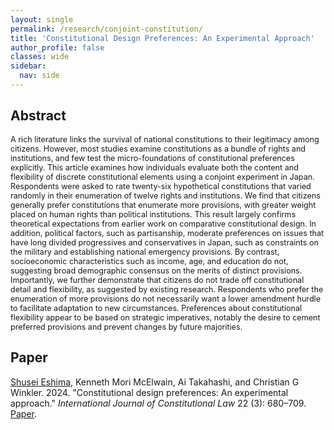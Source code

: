 ```yaml
---
layout: single
permalink: /research/conjoint-constitution/
title: 'Constitutional Design Preferences: An Experimental Approach'
author_profile: false
classes: wide
sidebar:
  nav: side
---
```

<!--[← Back to Research](/research/)-->

## Abstract
<span style="font-size: 0.9em">
A rich literature links the survival of national constitutions to their legitimacy among citizens. However, most studies examine constitutions as a bundle of rights and institutions, and few test the micro-foundations of constitutional preferences explicitly. This article examines how individuals evaluate both the content and flexibility of discrete constitutional elements using a conjoint experiment in Japan. Respondents were asked to rate twenty-six hypothetical constitutions that varied randomly in their enumeration of twelve rights and institutions. We find that citizens generally prefer constitutions that enumerate more provisions, with greater weight placed on human rights than political institutions. This result largely confirms theoretical expectations from earlier work on comparative constitutional design. In addition, political factors, such as partisanship, moderate preferences on issues that have long divided progressives and conservatives in Japan, such as constraints on the military and establishing national emergency provisions. By contrast, socioeconomic characteristics such as income, age, and education do not, suggesting broad demographic consensus on the merits of distinct provisions. Importantly, we further demonstrate that citizens do not trade off constitutional detail and flexibility, as suggested by existing research. Respondents who prefer the enumeration of more provisions do not necessarily want a lower amendment hurdle to facilitate adaptation to new circumstances. Preferences about constitutional flexibility appear to be based on strategic imperatives, notably the desire to cement preferred provisions and prevent changes by future majorities.
</span>

## Paper
<u>Shusei Eshima</u>, Kenneth Mori McElwain, Ai Takahashi, and Christian G Winkler. 2024. "Constitutional design preferences: An experimental approach."  _International Journal of Constitutional Law_ 22 (3): 680–709. <a href="https://doi.org/10.1093/icon/moae052" target="_blank">Paper</a>.


